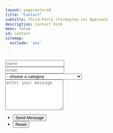 ```yaml
---
layout: pagecentered
title: "Contact"
subtitle: Third-Party (Formspree.io) Approach
description: Contact Form
menu: false
id: contact
sitemap:
  exclude: 'yes'
---
```


<br/>
<section>
	<form method="post" action="//formspree.io/test@souldanger.com">
		<div class="row uniform 50%">
			<div class="6u 12u$(4)">
				<input type="text" name="name" id="name" value="" placeholder="name" required="required" />
			</div>
			<div class="6u$ 12u$(4)">
				<input type="email" name="email" id="email" value="" placeholder="email" required="required" />
			</div>
			<div class="12u$">
				<div class="select-wrapper">
					<select name="category" id="category" required="required">
						<option value="">- choose a category</option>
						<option value="General Question">General Question</option>
						<option value="Bug Report">Bug Report</option>
						<option value="Warning Bubble trk: tracker">Warning Bubble trk: tracker</option>
						<option value="Join the Development Team">I'd like to join the Development Team</option>
						<option value="Sponsoring">Sponsoring</option>
					</select>
				</div>
			</div>
			<div class="12u$">
				<textarea name="message" id="message" placeholder="enter your message" rows="6" required="required"></textarea>
			</div>
			<div class="12u$">
				<ul class="actions">
					<li><input type="submit" value="Send Message" class="special" /></li>
					<li><input type="reset" value="Reset" /></li>
				</ul>
			</div>
		</div>
	</form>
</section>
<br/>

